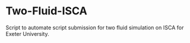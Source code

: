 # Two-Fluid-ISCA
Script to automate script submission for two fluid simulation on ISCA for Exeter University. 
